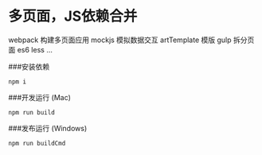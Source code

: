 
# 多页面，JS依赖合并

webpack 构建多页面应用
mockjs 模拟数据交互 
artTemplate 模版
gulp 拆分页面
es6 
less
...

###安装依赖
```
npm i
```

###开发运行 (Mac)

```
npm run build
```
###发布运行 (Windows)

```
npm run buildCmd
```